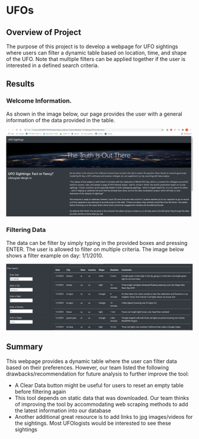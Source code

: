 # UFOs

## Overview of Project
The purpose of this project is to develop a webpage for UFO sightings where users can filter a dynamic table based on location, time, and shape of the UFO. Note that multiple filters can be applied together if the user is interested in a defined search criteria.

## Results

### Welcome Information.
As shown in the image below, our page provides the user with a general information of the data provided in the table. 
<p align="left"> <img src="/Resources/Introductory_Page.PNG"></p>

### Filtering Data
The data can be filter by simply typing in the provided boxes and pressing ENTER. The user is allowed to filter on multiple criteria. The image below shows a filter example on day: 1/1/2010.
<p align="left"><img src="/Resources/filtered_by_date.PNG"></p>
  
## Summary
This webpage provides a dynamic table where the user can filter data based on their preferences. However, our team listed the following drawbacks/recommendation for future analysis to further improve the tool:

- A Clear Data button might be useful for users to reset an empty table before filtering again
- This tool depends on static data that was downloaded. Our team thinks of improving the tool by accommodating web scraping  methods to add the latest information into our database
- Another additional great resource is to add links to jpg images/videos for the sightings. Most UFOlogists would be interested to see these sightings 